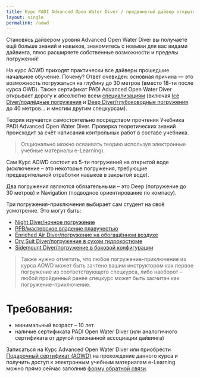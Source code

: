 ```yaml
---
title: Курс PADI Advanced Open Water Diver / продвинутый дайвер открытой воды
layout: single
permalink: /aowd
---
```


Становясь дайвером уровня Advanced Open Water Diver  вы получаете ещё больше знаний и навыков, знакомитесь с новыми для вас видами дайвинга, плюс расширяете собственные возможности и пределы погружений!

На курс AOWD приходят практически все дайверы прошедшие начальное обучение. Почему? Ответ очевиден: основная причина — это возможность погружаться на глубину до 30 метров (вместо 18-ти после курса OWD). Также сертификат PADI Advanced Open Water Diver  открывает дорогу к абсолютно всем [специализациям](/specializations/) (включая [Ice Diver/подлёдные погружения](/specializations/ice) и [Deep Diver/глубоководные погружения](/specializations/deep) до 40 метров… и многим другим спецкурсам).

Теория изучается самостоятельно посредством прочтения Учебника PADI Advanced Open Water Diver. Проверка теоретических знаний происходит за счёт написания контрольных работ в составе учебника. 

> Опционально можно осваивать теорию используя электронные учебные материалы e-Learning).

Сам Курс AOWD состоит из 5-ти погружений на открытой воде (исключение – это некоторые погружения, требующие предварительной отработки навыков в закрытой воде).

Два погружения являются обязательными – это Deep (погружение до 30 метров) и Navigation (подводное ориентирование по компасу).

Три погружения-приключения выбирает сам студент на своё усмотрение. Это могут быть: 
* [Night Diver/ночное погружение](/specializations/night)
* [PPB/мастерское владение плавучестью](/specializations/ppb)
* [Enriched Air Diver/погружение на обогащённом воздухе](/specializations/ead)
* [Dry Suit Diver/погружение в сухом гидрокостюме](/specializations/drysuit)
* [Sidemount Diver/погружение в боковой конфигурации](/specializations/sidemount)

> Также нужно отметить, что любое погружение-приключение из курса AOWD может быть зачтено вашим инструктором как первое погружение из соответствующего спецкурса, либо наоборот – любой пройденный ранее спецкурс может быть засчитан как погружение-приключение.

# Требования:
* минимальный возраст – 10 лет.
* наличие сертификата PADI Open Water Diver (или аналогичного сертификата от другой признанной ассоциации дайвинга)

Записаться на Курс Advanced Open Water Diver или приобрести [Подарочный сертификат (AOWD)](/gifts/) на прохождение данного курса и получить доступ к электронным учебным материалам e-Learning можно прямо сейчас заполнив [форму обратной связи](/feedback/).